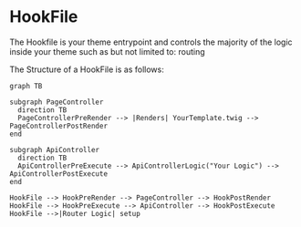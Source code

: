 # HookFile

The Hookfile is your theme entrypoint and controls the majority of the logic inside your theme such as but not limited to: routing

The Structure of a HookFile is as follows:


```mermaid
graph TB

subgraph PageController
  direction TB
  PageControllerPreRender --> |Renders| YourTemplate.twig --> PageControllerPostRender
end

subgraph ApiController
  direction TB
  ApiControllerPreExecute --> ApiControllerLogic("Your Logic") --> ApiControllerPostExecute
end

HookFile --> HookPreRender --> PageController --> HookPostRender
HookFile --> HookPreExecute --> ApiController --> HookPostExecute
HookFile -->|Router Logic| setup
```